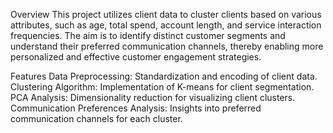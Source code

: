 Overview
This project utilizes client data to cluster clients based on various attributes, such as age, total spend, account length, and service interaction frequencies. The aim is to identify distinct customer segments and understand their preferred communication channels, thereby enabling more personalized and effective customer engagement strategies.

Features
Data Preprocessing: Standardization and encoding of client data.
Clustering Algorithm: Implementation of K-means for client segmentation.
PCA Analysis: Dimensionality reduction for visualizing client clusters.
Communication Preferences Analysis: Insights into preferred communication channels for each cluster.